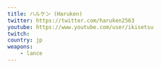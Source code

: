 ```yaml
---
title: ハルケン (Haruken)
twitter: https://twitter.com/haruken2563
youtube: https://www.youtube.com/user/ikisetsu
twitch:
country: jp
weapons:
    - lance
---
```

